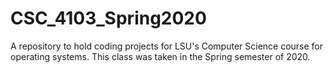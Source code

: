 # CSC_4103_Spring2020

A repository to hold coding projects for LSU's Computer Science course for operating systems. This class was taken in the Spring semester of 2020. 
